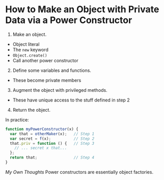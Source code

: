 # How to Make an Object with Private Data via a Power Constructor

1. Make an object.
  - Object literal
  - The `new` keyword
  - `Object.create()`
  - Call another power constructor
2. Define some variables and functions.
  - These become private members
3. Augment the object with privileged methods.
  - These have unique access to the stuff defined in step 2
4. Return the object.

In practice:
  ```javascript
  function myPowerConstructor(x) {
    var that = otherMaker(x);   // Step 1
    var secret = f(x);          // Step 2
    that.priv = function () {   // Step 3
      // ... secret x that...
    };
    return that;                // Step 4
  }
  ```

*My Own Thoughts*
Power constructors are essentially object factories.
